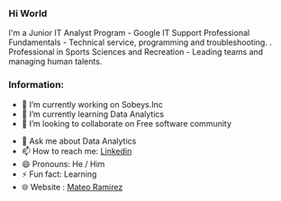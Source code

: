 ### Hi World 

I'm a Junior IT Analyst Program - Google IT Support Professional Fundamentals - Technical service, programming and troubleshooting. . Professional in Sports Sciences and Recreation - Leading teams and managing human talents.

### Information:

- 🔭 I’m currently working on Sobeys.Inc
- 🌱 I’m currently learning Data Analytics 
- 👯 I’m looking to collaborate on Free software community
<!-- - 🤔 I’m looking for help with ... -->
- 💬 Ask me about Data Analytics
- 📫 How to reach me: <a href="https://www.linkedin.com/in/mateoramirezramirez1996/" target="_blank">Linkedin</a>
- 😄 Pronouns: He / Him
- ⚡ Fun fact: Learning
- 🌐 Website : <a href="https://datateo.github.io/Datateo/" target="_blank">Mateo Ramirez</a> 

